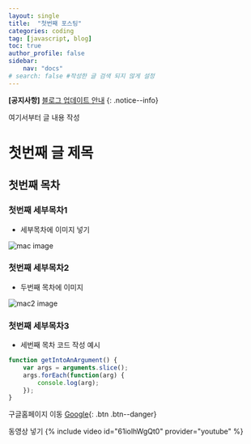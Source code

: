 ```yaml
---
layout: single
title:  "첫번째 포스팅"
categories: coding
tag: [javascript, blog]
toc: true
author_profile: false
sidebar:
    nav: "docs"
# search: false #작성한 글 검색 되지 않게 설정
---
```


**[공지사항]** [블로그 업데이트 안내](https://mmistakes.github.io/minimal-mistakes/docs/quick-start-guide)
{: .notice--info}

여기서부터 글 내용 작성

# 첫번째 글 제목

## 첫번째 목차
### 첫번째 세부목차1
- 세부목차에 이미지 넣기

![mac image](../../images/sample/mac.jpeg)

### 첫번째 세부목차2
- 두번째 목차에 이미지

![mac2 image](../../images/sample/mac2.jpeg)

### 첫번째 세부목차3

- 세번째 목차 코드 작성 예시

```js
function getIntoAnArgument() {
    var args = arguments.slice();
    args.forEach(function(arg) {
        console.log(arg);
    });
}
```

구글홈페이지 이동
[Google](https://google.com){: .btn .btn--danger}

동영상 넣기
{% include video id="61iolhWgQt0" provider="youtube" %}